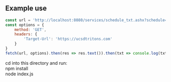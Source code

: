## Example use
```js
const url = 'http://localhost:8080/services/schedule_txt.ashx?schedule=372';
const options = {
    method: 'GET',
    headers: {
        'Target-Url': 'https://ucsdtritons.com'
    }
}
fetch(url, options).then(res => res.text()).then(txt => console.log(txt)); // ...
```

cd into this directory and run:\
npm install\
node index.js


